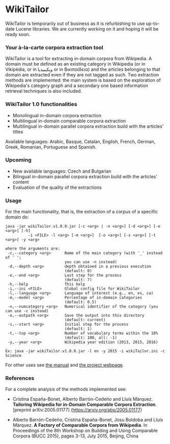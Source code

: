 # WikiTailor 

WikiTailor is temporarily out of business as it is refurbishing to use up-to-date Lucene libraries. We are currently working on it and hoping it will be ready soon. 

### Your à-la-carte corpora extraction tool

WikiTailor is a tool for extracting in-domain corpora from Wikipedia. A domain must be defined as an existing category in Wikipedia (or in Vikipèdia, or in ويكيبيديا or in Βικιπαίδεια) and the articles belonging to that domain are extracted even if they are not tagged as such. Two extraction methods are implemented: the main system is based on the exploration of Wikipedia's category graph and a secondary one based information retrieval techniques is also included.

### WikiTailor 1.0 functionalities

- Monolingual in-domain corpora extraction
- Multilingual in-domain comparable corpora extraction
- Multilingual in-domain parallel corpora extraction build with the articles' titles

Available languages: Arabic, Basque, Catalan, English, French, German, Greek, Romanian, Portuguese and Spanish.

### Upcoming
- New available languages: Czech and Bulgarian
- Bilingual in-domain parallel corpora extraction build with the articles' content
- Evaluation of the quality of the extractions

### Usage

For the main functionality, that is, the extraction of a corpus of a specific domain do:

```
java -jar wikiTailor.v1.0.0.jar [-c <arg> | -n <arg>] [-d <arg>] [-e <arg>] [-h]
          -i <FILE> -l <arg> [-m <arg>]  [-o <arg>] [-s <arg>] [-t <arg>] -y <arg>

where the arguments are:
 -c,--category <arg>      Name of the main category (with '_' instead of ' ';
                          you can use -n instead)
 -d,--depth <arg>         depth obtained in a previous execution
                          (default: 0)
 -e,--end <arg>           Last step for the process
                          (default: 7)
 -h,--help                This help
 -i,--ini <FILE>          Global config file for WikiTailor
 -l,--language <arg>      Language of interest (e.g., en, es, ca)
 -m,--model <arg>         Percentage of in-domain categories
                          (default: 0.5)
 -n,--numcategory <arg>   Numerical identifier of the category (you can use -c instead)
 -o,--outpath <arg>       Save the output into this directory
                          (default: current)
 -s,--start <arg>         Initial step for the process
                          (default: 1)
 -t,--top <arg>           Number of vocabulary terms within the 10%
                          (default: 100, all: -1)
 -y,--year <arg>          Wikipedia year edition (2013, 2015, 2016)

Ex: java -jar wikiTailor.v1.0.0.jar -l en -y 2015 -i wikiTailor.ini -c Science

```

For other uses see [the manual](http://cristinae.github.io/WikiTailor/dwnld/wikiTailorTechnicalManual_v1.0.pdf) and [the project webpage](http://cristinae.github.io/WikiTailor).

### References
For a complete analysis of the methods implemented see: 

* Cristina España-Bonet, Alberto Barrón-Cedeño and Lluís Màrquez.
**Tailoring Wikipedia for in-Domain Comparable Corpora Extraction**.
[preprint arXiv:2005.01177] (https://arxiv.org/abs/2005.01177)

* Alberto Barrón-Cedeño, Cristina España-Bonet, Josu Boldoba and Lluís Màrquez.
**A Factory of Comparable Corpora from Wikipedia**.
In Proceedings of the 8th Workshop on Building and Using Comparable Corpora 
(BUCC 2015), pages 3-13, July 2015, Beijing, China


